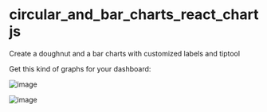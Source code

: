 # circular_and_bar_charts_react_chartjs
Create a doughnut and a bar charts with customized labels and tiptool

Get this kind of graphs for your dashboard:

![image](https://user-images.githubusercontent.com/73062200/234847811-8ee77de6-d9b3-4f33-b9ad-fadc9514f694.png)

![image](https://user-images.githubusercontent.com/73062200/234847890-9c61a7fd-33a1-49a7-a1c0-a300f212bde6.png)



